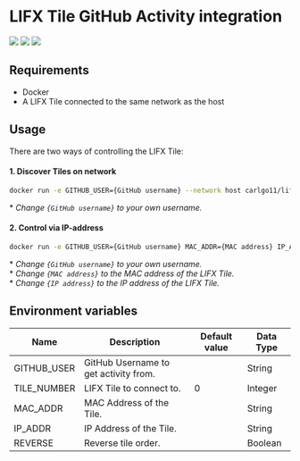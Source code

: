 # LIFX Tile GitHub Activity integration

[![](https://img.shields.io/github/license/carlgo11/lifx-github-activity?style=for-the-badge)](LICENSE)
[![](https://img.shields.io/github/v/release/Carlgo11/lifx-github-activity?sort=semver&style=for-the-badge)](releases/latest)
[![](https://img.shields.io/github/workflow/status/Carlgo11/lifx-github-activity/Docker?style=for-the-badge)](actions?query=workflow%3ADocker)

## Requirements

* Docker
* A LIFX Tile connected to the same network as the host

## Usage

There are two ways of controlling the LIFX Tile:

#### 1. Discover Tiles on network

```BASH
docker run -e GITHUB_USER={GitHub username} --network host carlgo11/lifx
```
\* _Change `{GitHub username}` to your own username._

#### 2. Control via IP-address

```BASH
docker run -e GITHUB_USER={GitHub username} MAC_ADDR={MAC address} IP_ADDR={IP Address} carlgo11/lifx
```
 \* _Change `{GitHub username}` to your own username._  
 \* _Change `{MAC address}` to the MAC address of the LIFX Tile._  
 \* _Change `{IP address}` to the IP address of the LIFX Tile._  
 
## Environment variables

| Name | Description | Default value |Data Type|
|------|-------------|---------------|---------|
|GITHUB_USER|GitHub Username to get activity from.| |String|
|TILE_NUMBER|LIFX Tile to connect to.|0|Integer|
|MAC_ADDR|MAC Address of the Tile.| |String|
|IP_ADDR|IP Address of the Tile.| |String|
|REVERSE|Reverse tile order.| |Boolean|
